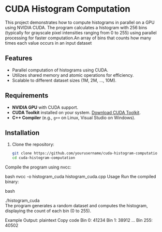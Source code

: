 # CUDA Histogram Computation

This project demonstrates how to compute histograms in parallel on a GPU using NVIDIA CUDA. The program calculates a histogram with 256 bins (typically for grayscale pixel intensities ranging from 0 to 255) using parallel processing for faster computation.An array of bins that counts how many times each value occurs in an input dataset


## Features

- Parallel computation of histograms using CUDA.
- Utilizes shared memory and atomic operations for efficiency.
- Scalable to different dataset sizes (1M, 2M, ..., 10M).

## Requirements

- **NVIDIA GPU** with CUDA support.
- **CUDA Toolkit** installed on your system. [Download CUDA Toolkit](https://developer.nvidia.com/cuda-downloads).
- **C++ Compiler** (e.g., `g++` on Linux, Visual Studio on Windows).

## Installation

1. Clone the repository:

   ```bash
   git clone https://github.com/yourusername/cuda-histogram-computation.git
   cd cuda-histogram-computation

Compile the program using nvcc:

bash
nvcc -o histogram_cuda histogram_cuda.cpp
Usage
Run the compiled binary:

bash

./histogram_cuda </br>
The program generates a random dataset and computes the histogram, displaying the count of each bin (0 to 255).

Example Output:
plaintext
Copy code
Bin 0: 41234
Bin 1: 38912
...
Bin 255: 40502
